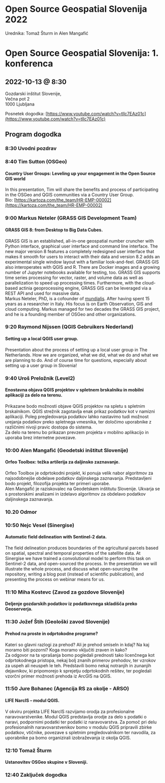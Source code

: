 # Open Source Geospatial Slovenija 2022
Urednika: Tomaž Šturm in Alen Mangafić

# Open Source Geospatial Slovenija: 1. konferenca
## 2022-10-13 @ 8:30
Gozdarski inštitut Slovenije,  
Večna pot 2  
1000 Ljubljana  

Posnetek dogodka:
[https://www.youtube.com/watch?v=tllc7EAz01c](https://www.youtube.com/watch?v=tllc7EAz01c)

## Program dogodka

### 8:30 Uvodni pozdrav

### 8:40 Tim Sutton (OSGeo)
#### Country User Groups: Leveling up your engagement in the Open Source GIS world
In this presentation, Tim will share the benefits and process of participating in the OSGeo and QGIS communities via a Country User Group.  
Bio: [https://kartoza.com/the_team/HR-EMP-00002](https://kartoza.com/the_team/HR-EMP-00002)

### 9:00 Markus Neteler (GRASS GIS Development Team)
#### GRASS GIS 8: from Desktop to Big Data Cubes.   
GRASS GIS is an established, all-in-one geospatial number cruncher with Python interface, graphical user interface and command line interface. The new major version 8 features a completely redesigned user interface that makes it smooth for users to interact with their data and version 8.2 adds an experimental single window layout with a familiar look-and-feel. GRASS GIS also interoperates with QGIS and R. There are Docker images and a growing number of Jupyter notebooks available for testing, too. GRASS GIS supports time series processing for vector, raster, and volume data as well as parallelization to speed up processing times. Furthermore, with the cloud-based actinia geoprocessing engine, GRASS GIS can be leveraged via a REST API and used for massive data.  
Markus Neteler, PhD, is a cofounder of [mundialis](https://www.mundialis.de/). After having spent 15 years as a researcher in Italy. His focus is on Earth Observation, GIS and cloud computing. Markus managed for two decades the GRASS GIS project, and he is a founding member of OSGeo and other organizations.  

### 9:20 Raymond Nijssen (QGIS Gebruikers Nederland)
#### Setting up a local QGIS user group.  
Presentation about the process of setting up a local user group in The Netherlands. How we are organized, what we did, what we do and what we are planning to do. And of course time for questions, especially about setting up a user group in Slovenia!  

### 9:40 Uroš Preložnik (Level2)
#### Enostavna objava QGIS projektov v spletnem brskalniku in mobilni aplikaciji za delo na terenu.  
Prikazane bodo možnosti objave QGIS projektov na spletu s spletnim brskalnikom. QGIS strežnik zagotavlja enak prikaz podatkov kot v namizni aplikaciji. Poleg pregledovanja podatkov lahko nastavimo tudi možnost urejanja podatkov preko spletnega vmesnika, ter določimo uporabnike z različnimi nivoji pravic dostopa do sistema.  
Za delo na terenu bo prikazan prevzem projekta v mobilno aplikacijo in uporaba brez internetne povezave.

### 10:00 Alen Mangafić (Geodetski inštitut Slovenije)
#### Orfeo Toolbox: težka artilerija za daljinsko zaznavanje.  
Orfeo Toolbox je odprtokodni projekt, ki ponuja velik nabor algoritmov za najsodobnejše obdelave podatkov daljinskega zaznavanja. Predstavljeni bodo projekt, filozofija projekta ter primeri uporabe.  
Alen Mangafić je raziskovalec na Geodetskem inštitutu Slovenije. Ukvarja se s prostorskimi analizami in izdelavo algoritmov za obdelavo podatkov daljinskega zaznavanja.

### 10.20 Odmor

### 10:50 Nejc Vesel (Sinergise)
#### Automatic field delineation with Sentinel-2 data.
The field delineation produces boundaries of the agricultural parcels based on spatial, spectral and temporal properties of the satellite data. At Sinergise we have trained a convolutional model to perform this task on Sentinel-2 data, and open-sourced the process. In the presentation we will illustrate the whole process, and discuss what open-sourcing the repository, writing a blog post (instead of scientific publication), and presenting the process on webinar means for us.  

### 11:10 Miha Kostevc (Zavod za gozdove Slovenije)
#### Deljenje gozdarskih podatkov iz podatkovnega skladišča preko Geoserverja.

### 11:30 Jožef Štih (Geološki zavod Slovenije)
#### Prehod na proste in odprtokodne programe?
Kateri so glavni razlogi za prehod? Ali je prehod smiseln in kdaj? Na kaj moramo biti pozorni? Koga moramo vključiti zraven in kako?  
Za odgovor na ta vprašanja bomo pogledali prednosti tako licenčnega kot odprtokodnega pristopa, nekaj bolj znanih primerov prehodov, ter vzrokov za uspeh ali neuspeh le teh. Predstavili bomo nekaj notranjih in zunanjih dejavnikov, ki pripomorejo k sprejetju odprtokodnih rešitev, ter pogledali vzorčni primer možnosti prehoda iz ArcGIS na QGIS.  

### 11:50 Jure Bohanec (Agencija RS za okolje - ARSO)
#### LIFE NarcIS – modul QGIS.
V okviru projekta LIFE NarcIS razvijamo orodja za profesionalne naravovarstvenike. Modul QGIS predstavlja orodje za delo s podatki o naravi, podpornimi podatki ter podatki iz naravovarstva. Za pomoč pri delu profesionalnih naravovarstvenikov bomo v modulu QGIS pripravili zbirke podatkov, vtičnike, povezave s spletnim pregledovalnikom ter navodila, za uporabnike pa bomo organizirali izobraževanja iz okolja QGIS.  

### 12:10 Tomaž Šturm
#### Ustanovitev OSGeo skupine v Sloveniji.

### 12:40 Zaključek dogodka
